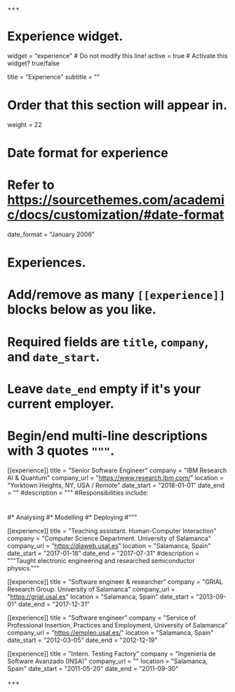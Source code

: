 +++
# Experience widget.
widget = "experience"  # Do not modify this line!
active = true  # Activate this widget? true/false

title = "Experience"
subtitle = ""

# Order that this section will appear in.
weight = 22

# Date format for experience
#   Refer to https://sourcethemes.com/academic/docs/customization/#date-format
date_format = "January 2006"

# Experiences.
#   Add/remove as many `[[experience]]` blocks below as you like.
#   Required fields are `title`, `company`, and `date_start`.
#   Leave `date_end` empty if it's your current employer.
#   Begin/end multi-line descriptions with 3 quotes `"""`.
[[experience]]
  title = "Senior Software Engineer"
  company = "IBM Research AI & Quantum"
  company_url = "https://www.research.ibm.com/"
  location = "Yorktown Heights, NY, USA / Remote"
  date_start = "2018-01-01"
  date_end = ""
  #description = """
  #Responsibilities include:
  #
  #* Analysing
  #* Modelling
  #* Deploying
  #"""

[[experience]]
  title = "Teaching assistant. Human-Computer Interaction"
  company = "Computer Science Department. University of Salamanca"
  company_url = "https://diaweb.usal.es"
  location = "Salamanca, Spain"
  date_start = "2017-01-18"
  date_end = "2017-07-31"
  #description = """Taught electronic engineering and researched semiconductor physics."""

[[experience]]
  title = "Software engineer & researcher"
  company = "GRIAL Research Group. University of Salamanca"
  company_url = "https://grial.usal.es"
  location = "Salamanca, Spain"
  date_start = "2013-09-01"
  date_end = "2017-12-31"

[[experience]]
  title = "Software engineer"
  company = "Service of Professional Insertion, Practices and Employment, University of Salamanca"
  company_url = "https://empleo.usal.es/"
  location = "Salamanca, Spain"
  date_start = "2012-03-05"
  date_end = "2012-12-19"

[[experience]]
  title = "Intern. Testing Factory"
  company = "Ingeniería de Software Avanzado (INSA)"
  company_url = ""
  location = "Salamanca, Spain"
  date_start = "2011-05-20"
  date_end = "2011-09-30"

+++
